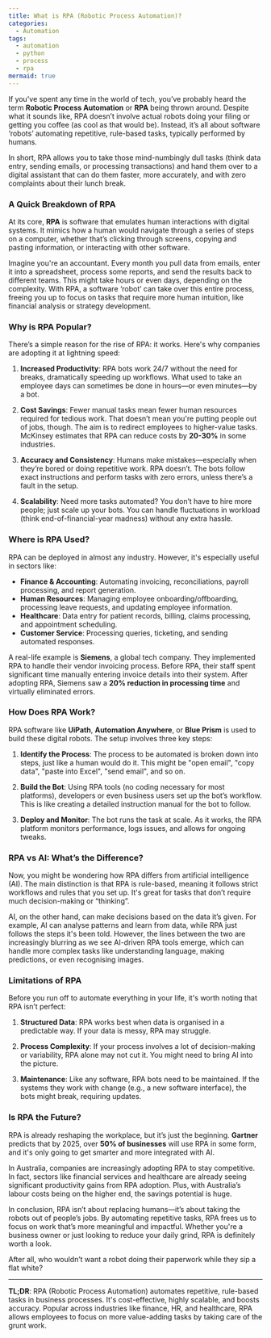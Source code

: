 ```yaml
---
title: What is RPA (Robotic Process Automation)?
categories:
  - Automation
tags:
  - automation
  - python
  - process
  - rpa
mermaid: true
---
```

If you've spent any time in the world of tech, you’ve probably heard the term **Robotic Process Automation** or **RPA** being thrown around. Despite what it sounds like, RPA doesn’t involve actual robots doing your filing or getting you coffee (as cool as that would be). Instead, it’s all about software ‘robots’ automating repetitive, rule-based tasks, typically performed by humans.

In short, RPA allows you to take those mind-numbingly dull tasks (think data entry, sending emails, or processing transactions) and hand them over to a digital assistant that can do them faster, more accurately, and with zero complaints about their lunch break.

### A Quick Breakdown of RPA

At its core, **RPA** is software that emulates human interactions with digital systems. It mimics how a human would navigate through a series of steps on a computer, whether that’s clicking through screens, copying and pasting information, or interacting with other software.

Imagine you're an accountant. Every month you pull data from emails, enter it into a spreadsheet, process some reports, and send the results back to different teams. This might take hours or even days, depending on the complexity. With RPA, a software ‘robot’ can take over this entire process, freeing you up to focus on tasks that require more human intuition, like financial analysis or strategy development.

### Why is RPA Popular?

There’s a simple reason for the rise of RPA: it works. Here's why companies are adopting it at lightning speed:

1. **Increased Productivity**: RPA bots work 24/7 without the need for breaks, dramatically speeding up workflows. What used to take an employee days can sometimes be done in hours—or even minutes—by a bot.

2. **Cost Savings**: Fewer manual tasks mean fewer human resources required for tedious work. That doesn’t mean you're putting people out of jobs, though. The aim is to redirect employees to higher-value tasks. McKinsey estimates that RPA can reduce costs by **20-30%** in some industries.

3. **Accuracy and Consistency**: Humans make mistakes—especially when they’re bored or doing repetitive work. RPA doesn’t. The bots follow exact instructions and perform tasks with zero errors, unless there’s a fault in the setup.

4. **Scalability**: Need more tasks automated? You don’t have to hire more people; just scale up your bots. You can handle fluctuations in workload (think end-of-financial-year madness) without any extra hassle.

### Where is RPA Used?

RPA can be deployed in almost any industry. However, it's especially useful in sectors like:

- **Finance & Accounting**: Automating invoicing, reconciliations, payroll processing, and report generation.
- **Human Resources**: Managing employee onboarding/offboarding, processing leave requests, and updating employee information.
- **Healthcare**: Data entry for patient records, billing, claims processing, and appointment scheduling.
- **Customer Service**: Processing queries, ticketing, and sending automated responses.

A real-life example is **Siemens**, a global tech company. They implemented RPA to handle their vendor invoicing process. Before RPA, their staff spent significant time manually entering invoice details into their system. After adopting RPA, Siemens saw a **20% reduction in processing time** and virtually eliminated errors.

### How Does RPA Work?

RPA software like **UiPath**, **Automation Anywhere**, or **Blue Prism** is used to build these digital robots. The setup involves three key steps:

1. **Identify the Process**: The process to be automated is broken down into steps, just like a human would do it. This might be "open email", "copy data", "paste into Excel", "send email", and so on.
   
2. **Build the Bot**: Using RPA tools (no coding necessary for most platforms), developers or even business users set up the bot’s workflow. This is like creating a detailed instruction manual for the bot to follow.
   
3. **Deploy and Monitor**: The bot runs the task at scale. As it works, the RPA platform monitors performance, logs issues, and allows for ongoing tweaks.

### RPA vs AI: What’s the Difference?

Now, you might be wondering how RPA differs from artificial intelligence (AI). The main distinction is that RPA is rule-based, meaning it follows strict workflows and rules that you set up. It's great for tasks that don’t require much decision-making or “thinking”.

AI, on the other hand, can make decisions based on the data it’s given. For example, AI can analyse patterns and learn from data, while RPA just follows the steps it's been told. However, the lines between the two are increasingly blurring as we see AI-driven RPA tools emerge, which can handle more complex tasks like understanding language, making predictions, or even recognising images.

### Limitations of RPA

Before you run off to automate everything in your life, it's worth noting that RPA isn’t perfect:

1. **Structured Data**: RPA works best when data is organised in a predictable way. If your data is messy, RPA may struggle.
   
2. **Process Complexity**: If your process involves a lot of decision-making or variability, RPA alone may not cut it. You might need to bring AI into the picture.

3. **Maintenance**: Like any software, RPA bots need to be maintained. If the systems they work with change (e.g., a new software interface), the bots might break, requiring updates.

### Is RPA the Future?

RPA is already reshaping the workplace, but it’s just the beginning. **Gartner** predicts that by 2025, over **50% of businesses** will use RPA in some form, and it's only going to get smarter and more integrated with AI.

In Australia, companies are increasingly adopting RPA to stay competitive. In fact, sectors like financial services and healthcare are already seeing significant productivity gains from RPA adoption. Plus, with Australia’s labour costs being on the higher end, the savings potential is huge.

In conclusion, RPA isn’t about replacing humans—it’s about taking the robots out of people’s jobs. By automating repetitive tasks, RPA frees us to focus on work that’s more meaningful and impactful. Whether you're a business owner or just looking to reduce your daily grind, RPA is definitely worth a look. 

After all, who wouldn’t want a robot doing their paperwork while they sip a flat white?

---

**TL;DR**: RPA (Robotic Process Automation) automates repetitive, rule-based tasks in business processes. It's cost-effective, highly scalable, and boosts accuracy. Popular across industries like finance, HR, and healthcare, RPA allows employees to focus on more value-adding tasks by taking care of the grunt work.